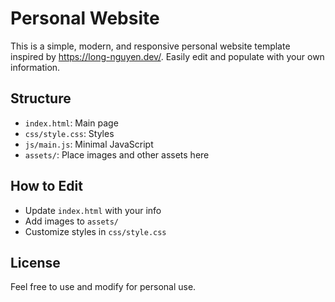# Personal Website

This is a simple, modern, and responsive personal website template inspired by https://long-nguyen.dev/. Easily edit and populate with your own information.

## Structure
- `index.html`: Main page
- `css/style.css`: Styles
- `js/main.js`: Minimal JavaScript
- `assets/`: Place images and other assets here

## How to Edit
- Update `index.html` with your info
- Add images to `assets/`
- Customize styles in `css/style.css`

## License
Feel free to use and modify for personal use.
